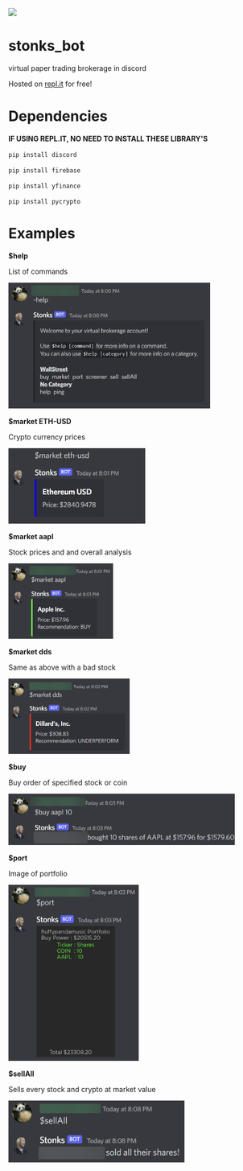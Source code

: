 ![](https://img.shields.io/badge/Active-Yes-green)

# stonks_bot
virtual paper trading brokerage in discord

Hosted on [repl.it](https://www.repl.it) for free!

# Dependencies

**IF USING REPL.IT, NO NEED TO INSTALL THESE LIBRARY'S**

`pip install discord`

`pip install firebase`

`pip install yfinance`

`pip install pycrypto`

# Examples

**$help**

List of commands

<img src="https://github.com/aimarket/stonks_bot/blob/main/examples/help.png?raw=true" alt="alt text" title="image Title" height="250"/>

**$market ETH-USD**

Crypto currency prices

<img src="https://github.com/aimarket/stonks_bot/blob/main/examples/market1.png?raw=true" alt="alt text" title="image Title" height="150"/>

**$market aapl**

Stock prices and and overall analysis

<img src="https://github.com/aimarket/stonks_bot/blob/main/examples/market2.png?raw=true" alt="alt text" title="image Title" height="150"/>

**$market dds**

Same as above with a bad stock

<img src="https://github.com/aimarket/stonks_bot/blob/main/examples/market3.png?raw=true" alt="alt text" title="image Title" height="150"/>

**$buy**

Buy order of specified stock or coin

<img src="https://github.com/aimarket/stonks_bot/blob/main/examples/buy.png?raw=true" alt="alt text" title="image Title" width="450"/>

**$port**

Image of portfolio

<img src="https://github.com/aimarket/stonks_bot/blob/main/examples/port.png?raw=true" alt="alt text" title="image Title" height="350"/>

**$sellAll**

Sells every stock and crypto at market value

<img src="https://github.com/aimarket/stonks_bot/blob/main/examples/sellAll.png?raw=true" alt="alt text" title="image Title" width="350"/>
